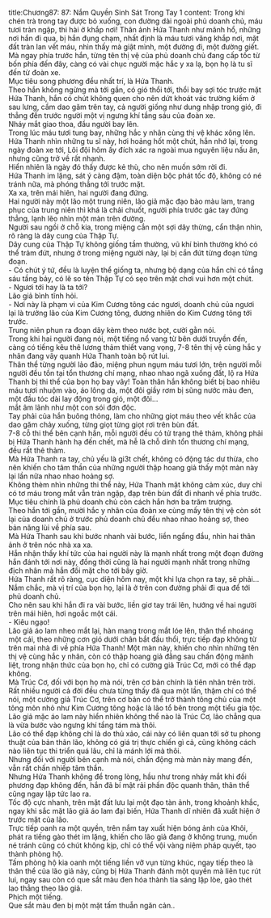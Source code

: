 title:Chương87: 87: Nắm Quyền Sinh Sát Trong Tay 1
content:
Trong khi chén trà trong tay được bỏ xuống, con đường dài ngoài phủ doanh chủ, máu tươi tràn ngập, thi hài ở khắp nơi! Thân ảnh Hứa Thanh như mãnh hổ, những nơi hắn đi qua, bị hắn đụng chạm, nhất định là máu tươi văng khắp nơi, mặt đất tràn lan vết máu, nhìn thấy mà giật mình, một đường đi, một đường giết.<br>Mà ngay phía trước hắn, từng tên thị vệ của phủ doanh chủ đang cấp tốc từ bốn phía đến đây, càng có vài chục người mặc hắc y xa lạ, bọn họ là tu sĩ đến từ đoàn xe.<br>Mục tiêu song phương đều nhất trí, là Hứa Thanh.<br>Theo hắn không ngừng mà tới gần, có gió thổi tới, thổi bay sợi tóc trước mặt Hứa Thanh, hắn có chút không quen cho nên dứt khoát vác trường kiếm ở sau lưng, cầm dao găm trên tay, cả người giống như dung nhập trong gió, đi thẳng đến trước người một vị ngưng khí tầng sáu của đoàn xe.<br>Nháy mắt giao thoa, đầu người bay lên.<br>Trong lúc máu tươi tung bay, những hắc y nhân cùng thị vệ khác xông lên.<br>Hứa Thanh nhìn những tu sĩ này, hơi hoảng hốt một chút, hắn nhớ lại, trong ngày đoàn xe tới, Lôi đội hôm ấy đích xác ra ngoài mua nguyên liệu nấu ăn, nhưng cũng trở về rất nhanh.<br>Hiển nhiên là ngày đó thấy được kẻ thù, cho nên muốn sớm rời đi.<br>Hứa Thanh im lặng, sát ý càng đậm, toàn diện bộc phát tốc độ, không có né tránh nữa, mà phóng thẳng tới trước mặt.<br>Xa xa, trên mái hiên, hai người đang đứng.<br>Hai người này một lão một trung niên, lão giả mặc đạo bào màu lam, trang phục của trung niên thì khá là chải chuốt, người phía trước gác tay đứng thẳng, lạnh lẽo nhìn một màn trên đường.<br>Người sau ngồi ở chỗ kia, trong miệng cắn một sợi dây thừng, cẩn thận nhìn, rõ ràng là dây cung của Thập Tự.<br>Dây cung của Thập Tự không giống tầm thường, vũ khí bình thường khó có thể trảm đứt, nhưng ở trong miệng người này, lại bị cắn đứt từng đoạn từng đoạn.<br>- Có chút ý tứ, đều là luyện thể giống ta, nhưng bộ dạng của hắn chỉ có tầng sáu tầng bảy, có lẽ so tên Thập Tự có sẹo trên mặt chơi vui hơn một chút.<br>- Ngươi tới hay là ta tới?<br>Lão giả bình tĩnh hỏi.<br>- Nơi này là phạm vi của Kim Cương tông các ngươi, doanh chủ của ngươi lại là trưởng lão của Kim Cương tông, đương nhiên do Kim Cương tông tới trước.<br>Trung niên phun ra đoạn dây kèm theo nước bọt, cười gằn nói.<br>Trong khi hai người đang nói, một tiếng nổ vang từ bên dưới truyền đến, càng có tiếng kêu thê lương thảm thiết vang vọng, 7-8 tên thị vệ cùng hắc y nhân đang vây quanh Hứa Thanh toàn bộ rút lui.<br>Thân thể từng người lảo đảo, miệng phun ngụm máu tươi lớn, trên người mỗi người đều tồn tại tổn thương chí mạng, nhao nhao ngã xuống đất, lộ ra Hứa Thanh bị thi thể của bọn họ bay vây! Toàn thân hắn không biết bị bao nhiêu máu tươi nhuộm vào, áo lông da, một đôi giầy rơm bị sũng nước màu đen, một đầu tóc dài lay động trong gió, một đôi...<br>mắt âm lãnh như một con sói đơn độc.<br>Tay phải của hắn buông thỏng, làm cho những giọt máu theo vết khắc của dao găm chảy xuống, từng giọt từng giọt rơi trên bùn đất.<br>7-8 cỗ thi thể bên cạnh hắn, mỗi người đều có tử trạng thê thảm, không phải bị Hứa Thanh hành hạ đến chết, mà hễ là chỗ dính tổn thương chí mạng, đều rất thê thảm.<br>Mà Hứa Thanh ra tay, chủ yếu là gi3t chết, không có động tác dư thừa, cho nên khiến cho tâm thần của những người thập hoang giả thấy một màn này lại lần nữa nhao nhao hoảng sợ.<br>Không thèm nhìn những thi thể này, Hứa Thanh mặt không cảm xúc, duy chỉ có tơ máu trong mắt vẫn tràn ngập, đạp trên bùn đất đi nhanh về phía trước.<br>Mục tiêu chính là phủ doanh chủ còn cách hắn hơn ba trăm trượng.<br>Theo hắn tới gần, mười hắc y nhân của đoàn xe cùng mấy tên thị vệ còn sót lại của doanh chủ ở trước phủ doanh chủ đều nhao nhao hoảng sợ, theo bản năng lùi về phía sau.<br>Mà Hứa Thanh sau khi bước nhanh vài bước, liền ngẩng đầu, nhìn hai thân ảnh ở trên nóc nhà xa xa.<br>Hắn nhận thấy khí tức của hai người này là mạnh nhất trong một đoạn đường hắn đánh tới nơi này, đồng thời cũng là hai người mạnh nhất trong những địch nhân mà hắn đối mặt cho tới bây giờ.<br>Hứa Thanh rất rõ ràng, cục diện hôm nay, một khi lựa chọn ra tay, sẽ phải...<br>Nắm chắc, mà vị trí của bọn họ, lại là ở trên con đường phải đi qua để tới phủ doanh chủ.<br>Cho nên sau khi hắn đi ra vài bước, liền giơ tay trái lên, hướng về hai người trên mái hiên, hơi ngoắc một cái.<br>- Kiêu ngạo!<br>Lão giả áo lam nheo mắt lại, hàn mang trong mắt lóe lên, thân thể nhoáng một cái, theo những cơn gió dưới chân bắt đầu thổi, trực tiếp đạp không từ trên mai nhà đi về phía Hứa Thanh! Một màn này, khiến cho nhìn những tên thị vệ cùng hắc y nhân, còn có thập hoang giả đằng sau chấn động mãnh liệt, trong nhận thức của bọn họ, chỉ có cường giả Trúc Cơ, mới có thể đạp không.<br>Mà Trúc Cơ, đối với bọn họ mà nói, trên cơ bản chính là tiên nhân trên trời.<br>Rất nhiều người cả đời đều chưa từng thấy đã qua một lần, thậm chí có thể nói, một cường giả Trúc Cơ, trên cơ bản có thể trở thành tông chủ của một tông môn nhỏ như Kim Cương tông hoặc là lão tổ bên trong một tiểu gia tộc.<br>Lão giả mặc áo lam này hiển nhiên không thể nào là Trúc Cơ, lão chẳng qua là vừa bước vào ngưng khí tầng tám mà thôi.<br>Lão có thể đạp không chỉ là do thủ xảo, cái này có liên quan tới sở tu phong thuật của bản thân lão, không có giá trị thực chiến gì cả, cũng không cách nào liên tục thi triển quá lâu, chỉ là mánh lới mà thôi.<br>Nhưng đối với người bên cạnh mà nói, chấn động mà màn này mang đến, vẫn rất chấn nhiếp tâm thần.<br>Nhưng Hứa Thanh không để trong lòng, hầu như trong nháy mắt khi đối phương đạp không đến, hắn đã bí mật rải phấn độc quanh thân, thân thể cũng ngay lập tức lao ra.<br>Tốc độ cực nhanh, trên mặt đất lưu lại một đạo tàn ảnh, trong khoảnh khắc, ngay khi sắc mặt lão giả áo lam đại biến, Hứa Thanh dĩ nhiên đã xuất hiện ở trước mặt của lão.<br>Trực tiếp oanh ra một quyền, trên nắm tay xuất hiện bóng ảnh của Khôi, phát ra tiếng gào thét im lặng, khiến cho lão giả đang ở không trung, muốn né tránh cũng có chút không kịp, chỉ có thể vội vàng niệm pháp quyết, tạo thành phòng hộ.<br>Tấm phòng hộ kia oanh một tiếng liền vỡ vụn từng khúc, ngay tiếp theo là thân thể của lão giả này, cũng bị Hứa Thanh đánh một quyền mà liên tục rút lui, ngay sau còn có que sắt màu đen hóa thành tia sáng lập lòe, gào thét lao thẳng theo lão giả.<br>Phịch một tiếng.<br>Que sắt màu đen bị một mặt tấm thuẫn ngăn cản..<br>